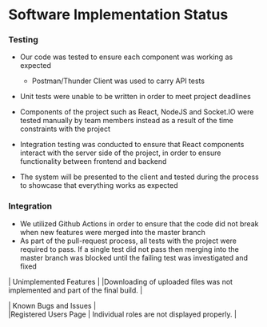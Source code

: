 # Software Implementation Status

### Testing

- Our code was tested to ensure each component was working as expected
    - Postman/Thunder Client was used to carry API tests

- Unit tests were unable to be written in order to meet project deadlines
- Components of the project such as React, NodeJS and Socket.IO were tested manually by team members instead
  as a result of the time constraints with the project
- Integration testing was conducted to ensure that React components interact with the server 
  side of the project, in order to ensure functionality between frontend and backend
- The system will be presented to the client and tested during the process to showcase that everything works as expected

### Integration

- We utilized Github Actions in order to ensure that the code did not break when new features were merged into the master branch
- As part of the pull-request process, all tests with the project were required to pass. If 
  a single test did not pass then merging into the master branch was blocked until the failing test was investigated and fixed


|                           Unimplemented Features                              |
|Downloading of uploaded files was not implemented and part of the final build. |


|                             Known Bugs and Issues                             |          
|Registered Users Page      |   Individual roles are not displayed properly.    |

